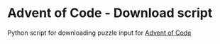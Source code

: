 # Advent of Code - Download script
Python script for downloading puzzle input for [Advent of Code](https://adventofcode.com/)
